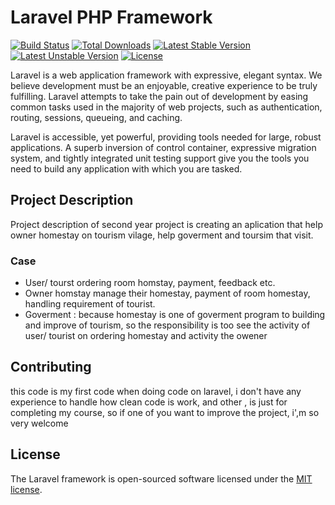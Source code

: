 # Laravel PHP Framework

[![Build Status](https://travis-ci.org/laravel/framework.svg)](https://travis-ci.org/laravel/framework)
[![Total Downloads](https://poser.pugx.org/laravel/framework/d/total.svg)](https://packagist.org/packages/laravel/framework)
[![Latest Stable Version](https://poser.pugx.org/laravel/framework/v/stable.svg)](https://packagist.org/packages/laravel/framework)
[![Latest Unstable Version](https://poser.pugx.org/laravel/framework/v/unstable.svg)](https://packagist.org/packages/laravel/framework)
[![License](https://poser.pugx.org/laravel/framework/license.svg)](https://packagist.org/packages/laravel/framework)

Laravel is a web application framework with expressive, elegant syntax. We believe development must be an enjoyable, creative experience to be truly fulfilling. Laravel attempts to take the pain out of development by easing common tasks used in the majority of web projects, such as authentication, routing, sessions, queueing, and caching.

Laravel is accessible, yet powerful, providing tools needed for large, robust applications. A superb inversion of control container, expressive migration system, and tightly integrated unit testing support give you the tools you need to build any application with which you are tasked.

## Project Description

Project description of second year project is creating an aplication that help owner homestay on tourism vilage, help goverment and toursim that visit.

### Case
- User/ tourst ordering room homstay, payment, feedback etc.
- Owner homstay manage their homestay, payment of room homestay, handling requirement of tourist.
- Goverment : because homestay is one of goverment program to building and improve of tourism, so the responsibility is too see the activity of user/ tourist on ordering homestay and activity the owener

## Contributing
this code is my first code when doing code on laravel, i don't have any experience to handle how clean code is work, and other , is just for completing my course, so if one of you want to improve the project, i',m so very welcome

## License

The Laravel framework is open-sourced software licensed under the [MIT license](http://opensource.org/licenses/MIT).
